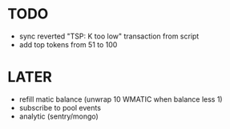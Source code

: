 # TODO
- sync reverted "TSP: K too low" transaction from script
- add top tokens from 51 to 100

# LATER
- refill matic balance (unwrap 10 WMATIC when balance less 1)
- subscribe to pool events
- analytic (sentry/mongo)

